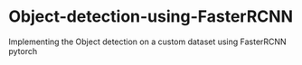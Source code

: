 # Object-detection-using-FasterRCNN
Implementing the Object detection on a custom dataset using FasterRCNN pytorch
